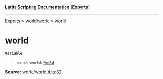 [**Latite Scripting Documentation**](../../README.md) ([**Exports**](../../exports.md))

---

[Exports](../../exports.md) > [world/world](../index.md) > world

# world

**`Variable`**

> `const` **world**: [`World`](../interfaces/interface.World.md)

**Source:** [world/world.d.ts:32](https://github.com/LatiteScripting/latitescripting.github.io/blob/5a9cee2/definitions/world/world.d.ts#L32)
